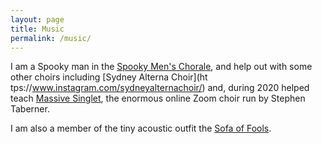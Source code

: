 ```yaml
---
layout: page
title: Music
permalink: /music/
---
```

I am a Spooky man in the [Spooky Men's Chorale](https://www.spookymen.com), 
and help out with some other choirs including [Sydney Alterna Choir](ht tps://www.instagram.com/sydneyalternachoir/) and, during 2020 helped teach [Massive Singlet](https://massivesinglet.com), the enormous online Zoom choir run by Stephen Taberner.

I am also a member of the tiny acoustic outfit the [Sofa of Fools](https://www.buymeacoffee.com/sofaoffools "coming soon to a lounge room near you").


